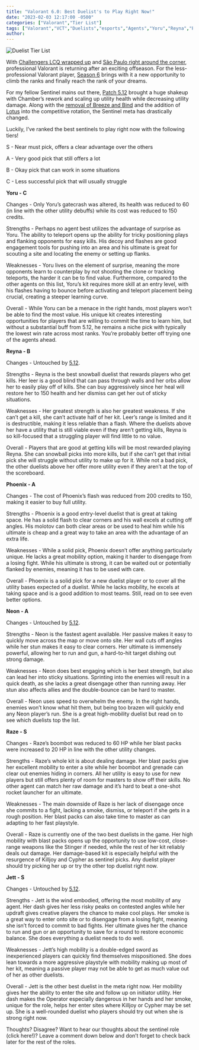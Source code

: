 ```yaml
---
title: "Valorant 6.0: Best Duelist's to Play Right Now!"
date: "2023-02-03 12:17:00 -0500"
categories: ["Valorant","Tier List"]
tags: ["Valorant","VCT","Duelists","esports","Agents","Yoru","Reyna","Phoenix","Neon","Raze","Jett"]
author: 
---
```


![Duelist Tier List](/2023-02-03-valorant-6.0-best-duelists-to-play-right-now.png)

With [Challengers LCQ wrapped up](https://www.dexerto.com/valorant/all-vct-na-challengers-league-2023-teams-g2-tsm-and-more-valorant-teams-2012181/) and [São Paulo right around the corner](https://valorantesports.com/news/vct-lock-in-everything-you-need-to-know/en-us), professional Valorant is returning after an exciting offseason. For the less-professional Valorant player, [Season 6](https://www.inverse.com/gaming/valorant-episode-6-act-1-release-date-update-time-battle-pass-agent-patch-notes) brings with it a new opportunity to climb the ranks and finally reach the rank of your dreams. 

For my fellow Sentinel mains out there, [Patch 5.12](https://playvalorant.com/en-us/news/game-updates/valorant-patch-notes-5-12/) brought a huge shakeup with Chamber’s rework and scaling up utility health while decreasing utility damage. Along with the [removal of Breeze and Bind](https://esports.gg/news/valorant/valorant-removes-bind-breeze-maps-for-2023-season/) and the addition of [Lotus](https://valorant.fandom.com/wiki/Lotus) into the competitive rotation, the Sentinel meta has drastically changed.

Luckily, I’ve ranked the best sentinels to play right now with the following tiers!

S - Near must pick, offers a clear advantage over the others

A - Very good pick that still offers a lot

B - Okay pick that can work in some situations

C - Less successful pick that will usually struggle 


**Yoru - C**

Changes - Only Yoru’s gatecrash was altered, its health was reduced to 60 (in line with the other utility debuffs) while its cost was reduced to 150 credits. 

Strengths - Perhaps no agent best utilizes the advantage of surprise as Yoru. The ability to teleport opens up the ability for tricky positioning plays and flanking opponents for easy kills. His decoy and flashes are good engagement tools for pushing into an area and his ultimate is great for scouting a site and locating the enemy or setting up flanks. 

Weaknesses - Yoru lives on the element of surprise, meaning the more opponents learn to counterplay by not shooting the clone or tracking teleports, the harder it can be to find value. Furthermore, compared to the other agents on this list, Yoru’s kit requires more skill at an entry level, with his flashes having to bounce before activating and teleport placement being crucial, creating a steeper learning curve. 

Overall - While Yoru can be a menace in the right hands, most players won’t be able to find the most value. His unique kit creates interesting opportunities for players that are willing to commit the time to learn him, but without a substantial buff from 5.12, he remains a niche pick with typically the lowest win rate across most ranks.  You’re probably better off trying one of the agents ahead.


**Reyna - B**

Changes - Untouched by [5.12](https://playvalorant.com/en-us/news/game-updates/valorant-patch-notes-5-12/).

Strengths - Reyna is the best snowball duelist that rewards players who get kills. Her leer is a good blind that can pass through walls and her orbs allow her to easily play off of kills. She can buy aggressively since her heal will restore her to 150 health and her dismiss can get her out of sticky situations.

Weaknesses - Her greatest strength is also her greatest weakness. If she can’t get a kill, she can’t activate half of her kit. Leer’s range is limited and it is destructible, making it less reliable than a flash. Where the duelists above her have a utility that is still viable even if they aren’t getting kills, Reyna is so kill-focused that a struggling player will find little to no value.

Overall - Players that are good at getting kills will be most rewarded playing Reyna. She can snowball picks into more kills, but if she can’t get that initial pick she will struggle without utility to make up for it. While not a bad pick, the other duelists above her offer more utility even if they aren’t at the top of the scoreboard.


**Phoenix - A** 

Changes - The cost of Phoenix’s flash was reduced from 200 credits to 150, making it easier to buy full utility. 

Strengths - Phoenix is a good entry-level duelist that is great at taking space. He has a solid flash to clear corners and his wall excels at cutting off angles. His molotov can both clear areas or be used to heal him while his ultimate is cheap and a great way to take an area with the advantage of an extra life.

Weaknesses - While a solid pick, Phoenix doesn’t offer anything particularly unique. He lacks a great mobility option, making it harder to disengage from a losing fight. While his ultimate is strong, it can be waited out or potentially flanked by enemies, meaning it has to be used with care.

Overall - Phoenix is a solid pick for a new duelist player or to cover all the utility bases expected of a duelist. While he lacks mobility, he excels at taking space and is a good addition to most teams. Still, read on to see even better options.


**Neon - A**

Changes - Untouched by [5.12](https://playvalorant.com/en-us/news/game-updates/valorant-patch-notes-5-12/).

Strengths - Neon is the fastest agent available. Her passive makes it easy to quickly move across the map or move onto site. Her wall cuts off angles while her stun makes it easy to clear corners. Her ultimate is immensely powerful, allowing her to run and gun, a hard-to-hit target dishing out strong damage.

Weaknesses - Neon does best engaging which is her best strength, but also can lead her into sticky situations. Sprinting into the enemies will result in a quick death, as she lacks a great disengage other than running away. Her stun also affects allies and the double-bounce can be hard to master.

Overall - Neon uses speed to overwhelm the enemy. In the right hands, enemies won’t know what hit them, but being too brazen will quickly end any Neon player’s run. She is a great high-mobility duelist but read on to see which duelists top the list.


**Raze - S**

Changes - Raze’s boombot was reduced to 60 HP while her blast packs were increased to 20 HP in line with the other utility changes.

Strengths - Raze’s whole kit is about dealing damage. Her blast packs give her excellent mobility to enter a site while her boombot and grenade can clear out enemies hiding in corners. All her utility is easy to use for new players but still offers plenty of room for masters to show off their skills. No other agent can match her raw damage and it’s hard to beat a one-shot rocket launcher for an ultimate.

Weaknesses - The main downside of Raze is her lack of disengage once she commits to a fight, lacking a smoke, dismiss, or teleport if she gets in a rough position. Her blast packs can also take time to master as can adapting to her fast playstyle.

Overall - Raze is currently one of the two best duelists in the game. Her high mobility with blast packs opens up the opportunity to use low-cost, close-range weapons like the Stinger if needed, while the rest of her kit reliably deals out damage. Her damage-based kit is especially helpful with the resurgence of Killjoy and Cypher as sentinel picks. Any duelist player should try picking her up or try the other top duelist right now.


**Jett - S**

Changes - Untouched by [5.12](https://playvalorant.com/en-us/news/game-updates/valorant-patch-notes-5-12/).

Strengths - Jett is the wind embodied, offering the most mobility of any agent. Her dash gives her less risky peaks on contested angles while her updraft gives creative players the chance to make cool plays. Her smoke is a great way to enter onto site or to disengage from a losing fight, meaning she isn’t forced to commit to bad fights. Her ultimate gives her the chance to run and gun or an opportunity to save for a round to restore economic balance. She does everything a duelist needs to do well.

Weaknesses - Jett’s high mobility is a double-edged sword as inexperienced players can quickly find themselves mispositioned. She does lean towards a more aggressive playstyle with mobility making up most of her kit, meaning a passive player may not be able to get as much value out of her as other duelists.

Overall - Jett is the other best duelist in the meta right now. Her mobility gives her the ability to enter the site and follow up on initiator utility. Her dash makes the Operator especially dangerous in her hands and her smoke, unique for the role, helps her enter sites where Killjoy or Cypher may be set up. She is a well-rounded duelist who players should try out when she is strong right now.

Thoughts? Disagree? Want to hear our thoughts about the sentinel role (click here!)? Leave a comment down below and don’t forget to check back later for the rest of the roles.